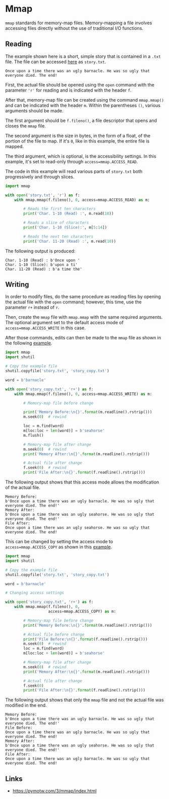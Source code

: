 # Mmap

`mmap` standards for memory-map files. Memory-mapping a file involves
accessing files directly without the use of traditional I/O functions.

## Reading

The example shown here is a short, simple story that is contained in a
`.txt` file. The file can be accessed
[here](https://github.com/cybertraining-dsc/reu2022/blob/main/project/examples/mmap_instructions/story.txt)
as `story.txt`.

```
Once upon a time there was an ugly barnacle. He was so ugly that
everyone died. The end!
```

First, the actual file should be opened using the `open` command with the parameter `'r'` for 
reading and is indicated with the header `f`. 

After that, memory-map file can be created using the command `mmap.mmap()` 
and can be indicated with the header `m`. Within the parentheses `()`, 
various arguments should be made.

The first argument should be `f.fileno()`, a file descriptor that opens and 
closes the `mmap` file.

The second argument is the size in bytes, in the form of a float, of the portion of the file to 
map. If it's `0`, like in this example, the entire file is mapped.

The third argument, which is optional, is the accessibility settings. In this example, it's set
to read-only through `access=mmap.ACCESS_READ`.

The code in this example will read various parts of `story.txt` both progressively and through
slices.

```python
import mmap

with open('story.txt', 'r') as f:
    with mmap.mmap(f.fileno(), 0, access=mmap.ACCESS_READ) as m:

        # Reads the first ten characters
        print('Char. 1-10 (Read) :', m.read(10))

        # Reads a slice of characters
        print('Char. 1-10 (Slice):', m[5:14])

        # Reads the next ten characters
        print('Char. 11-20 (Read) :', m.read(10))
```

The following output is produced:

```
Char. 1-10 (Read) : b'Once upon '
Char. 1-10 (Slice): b'upon a ti'
Char. 11-20 (Read) : b'a time the'
```

## Writing

In order to modify files, do the same procedure as reading files by opening the actual file
with the `open` command; however, this time, use the parameter `r+` instead of `r`.

Then,
create the `mmap` file with `mmap.mmap` with the same required arguments. The optional 
argument set to the default access mode of `access=mmap.ACCESS_WRITE` in this case.

After those commands, edits can then be made to the `mmap` file as shown in the 
following [example](https://github.com/cybertraining-dsc/reu2022/blob/main/project/examples/mmap_instructions/mmap_write_slice.py).

```python
import mmap
import shutil

# Copy the example file
shutil.copyfile('story.txt', 'story_copy.txt')

word = b'barnacle'

with open('story_copy.txt', 'r+') as f:
    with mmap.mmap(f.fileno(), 0, access=mmap.ACCESS_WRITE) as m:

        # Memory-map file before change

        print('Memory Before:\n{}'.format(m.readline().rstrip()))
        m.seek(0)  # rewind

        loc = m.find(word)
        m[loc:loc + len(word)] = b'seahorse'
        m.flush()

        # Memory-map file after change
        m.seek(0)  # rewind
        print('Memory After:\n{}'.format(m.readline().rstrip()))

        # Actual file after change
        f.seek(0)  # rewind
        print('File After:\n{}'.format(f.readline().rstrip()))
```

The following output shows that this access mode allows the modification of the actual file.

```
Memory Before:
b'Once upon a time there was an ugly barnacle. He was so ugly that everyone died. The end!'
Memory After:
b'Once upon a time there was an ugly seahorse. He was so ugly that everyone died. The end!'
File After:
Once upon a time there was an ugly seahorse. He was so ugly that everyone died. The end!
```

This can be changed by setting the access mode to `access=mmap.ACCESS_COPY` as shown in this 
[example](https://github.com/cybertraining-dsc/reu2022/blob/main/project/examples/mmap_instructions/mmap_write_copy.py).


```python
import mmap
import shutil

# Copy the example file
shutil.copyfile('story.txt', 'story_copy.txt')

word = b'barnacle'

# Changing access settings

with open('story_copy.txt', 'r+') as f:
    with mmap.mmap(f.fileno(), 0,
                   access=mmap.ACCESS_COPY) as m:

        # Memory-map file before change
        print('Memory Before:\n{}'.format(m.readline().rstrip()))

        # Actual file before change
        print('File Before:\n{}'.format(f.readline().rstrip()))
        m.seek(0)  # rewind
        loc = m.find(word)
        m[loc:loc + len(word)] = b'seahorse'

        # Memory-map file after change
        m.seek(0)  # rewind
        print('Memory After:\n{}'.format(m.readline().rstrip()))

        # Actual file after change
        f.seek(0)
        print('File After:\n{}'.format(f.readline().rstrip()))
```

The following output shows that only the `mmap` file and not the actual file was modified
in the end. 

```
Memory Before:
b'Once upon a time there was an ugly barnacle. He was so ugly that everyone died. The end!'
File Before:
Once upon a time there was an ugly barnacle. He was so ugly that everyone died. The end!
Memory After:
b'Once upon a time there was an ugly seahorse. He was so ugly that everyone died. The end!'
File After:
Once upon a time there was an ugly barnacle. He was so ugly that everyone died. The end!
```

## Links

* <https://pymotw.com/3/mmap/index.html>